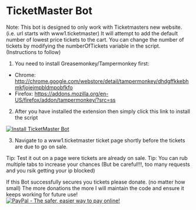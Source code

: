 # TicketMaster Bot

Note: This bot is designed to only work with Ticketmasters new website. (i.e. url starts with www1.ticketmaster)
It will attempt to add the default number of lowest price tickets to the cart.
You can change the number of tickets by modifying the numberOfTickets variable in the script. (Instructions to follow)


1) You need to install Greasemonkey/Tampermonkey first:
* Chrome: http://chrome.google.com/webstore/detail/tampermonkey/dhdgffkkebhmkfjojejmpbldmpobfkfo
* Firefox: https://addons.mozilla.org/en-US/firefox/addon/tampermonkey/?src=ss

2) After you have installed the extension then simply click this link to install the script

[![Install TicketMaster Bot](https://github.com/spikeruk/TicketmasterBot/blob/master/resources/install.png)](https://github.com/spikeruk/TicketmasterBot/blob/master/ticketmasterbot.user.js)

3. Navigate to a www1.ticketmaster ticket page shortly before the tickets are due to go on sale.


Tip: Test it out on a page were tickets are already on sale.
Tip: You can rub multiple tabs to increase your chances (But be careful!!!, too many requests and you rsik getting your ip blocked)


If this Bot successfully secures you tickets please donate. (no matter how small)
The more donations the more I will maintain the code and ensure it keeps working for future use! 
[![PayPal - The safer, easier way to pay online!](https://www.paypalobjects.com/en_GB/i/btn/btn_donate_SM.gif "PayPal - The safer, easier way to pay online!")](https://www.paypal.me/ticketmasterbot)
